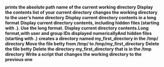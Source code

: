 **prints the absolute path name of the current working directory**
**Display the contents list of your current directory**
**changes the working directory to the user’s home directory**
**Display current directory contents in a long format**
**Display current directory contents, including hidden files (starting with .). Use the long format.**
**Display current directory contents.Long format,with user and group IDs displayed numericallyAnd hidden files (starting with .)**
**creates a directory named my_first_directory in the /tmp/ directory**
**Move the file betty from /tmp/ to /tmp/my_first_directory**
**Delete the file betty**
**Delete the directory my_first_directory that is in the /tmp directory**
**Write a script that changes the working directory to the previous one**
